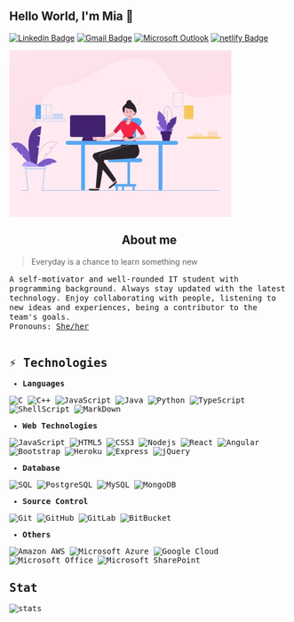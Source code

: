 ## Hello World, I'm Mia 👋

[![Linkedin Badge](https://img.shields.io/badge/LinkedIn-0077B5?style=for-the-badge&logo=linkedin&logoColor=white&link=https://www.linkedin.com//in/miale/)](https://www.linkedin.com/in/miale/)
[![Gmail Badge](https://img.shields.io/badge/Gmail-D14836?style=for-the-badge&logo=gmail&logoColor=white&link=mailto:miale6407@gmail.com)](mailto:miale6407@gmail.com)
[![Microsoft Outlook](https://img.shields.io/badge/Microsoft_Outlook-0078D4?style=for-the-badge&logo=microsoft-outlook&logoColor=white&link=mailto:tknle1@myseneca.ca)](mailto:tknle1@myseneca.ca)
[![netlify Badge](https://img.shields.io/badge/Portfolio-00C7B7?style=for-the-badge&logo=Netlify&logoColor=white&link=http://miale.netlify.com/)](http://miale.netlify.com/)

<img align="center" alt="GIF" src="https://github.com/tknle/tknle/blob/main/coder.gif?raw=true" width="400" height="300" />

<h2 align="center"> About me </h2>
<p align="center">
  <blockquote> Everyday is a chance to learn something new </blockquote>
  <samp>A self-motivator and well-rounded IT student with programming background. Always stay updated with the latest technology. Enjoy collaborating with people, listening to new ideas and experiences, being a contributor to the team's goals. 
  </samp>
  <br>
  <samp> Pronouns: <a href="https://www.mypronouns.org/she-her"> She/her </a>
  <br> <br>
<!--   <img src="" alt="https://github.com/tknle" /> -->
</p>




## ⚡ Technologies

* __Languages__

![C](https://img.shields.io/badge/C-00599C?style=for-the-badge&logo=c&logoColor=white)
![C++](https://img.shields.io/badge/C%2B%2B-00599C?style=for-the-badge&logo=c%2B%2B&logoColor=white)
![JavaScript](	https://img.shields.io/badge/JavaScript-F7DF1E?style=for-the-badge&logo=javascript&logoColor=black)
![Java](https://img.shields.io/badge/Java-ED8B00?style=for-the-badge&logo=java&logoColor=white)
![Python](https://img.shields.io/badge/Python-14354C?style=for-the-badge&logo=python&logoColor=white)
![TypeScript](https://img.shields.io/badge/TypeScript-007ACC?style=for-the-badge&logo=typescript&logoColor=white)
![ShellScript](https://img.shields.io/badge/Shell_Script-239120?style=for-the-badge&logo=gnu-bash&logoColor=white)
![MarkDown](https://img.shields.io/badge/Markdown-000000?style=for-the-badge&logo=markdown&logoColor=white)

* __Web Technologies__

![JavaScript](https://img.shields.io/badge/JavaScript-F7DF1E?style=for-the-badge&logo=javascript&logoColor=black)
![HTML5](https://img.shields.io/badge/HTML5-E34F26?style=for-the-badge&logo=html5&logoColor=white)
![CSS3](https://img.shields.io/badge/CSS3-1572B6?style=for-the-badge&logo=css3&logoColor=white)
![Nodejs](https://img.shields.io/badge/Node.js-43853D?style=for-the-badge&logo=node.js&logoColor=white)
![React](https://img.shields.io/badge/React-20232A?style=for-the-badge&logo=react&logoColor=61DAFB)
![Angular](https://img.shields.io/badge/Angular-DD0031?style=for-the-badge&logo=angular&logoColor=white)
![Bootstrap](https://img.shields.io/badge/Bootstrap-563D7C?style=for-the-badge&logo=bootstrap&logoColor=white)
![Heroku](https://img.shields.io/badge/Heroku-430098?style=for-the-badge&logo=heroku&logoColor=white)
![Express](https://img.shields.io/badge/Express.js-404D59?style=for-the-badge)
![jQuery](https://img.shields.io/badge/jQuery-0769AD?style=for-the-badge&logo=jquery&logoColor=white)

* __Database__

![SQL](https://img.shields.io/badge/Oracle-FB0000?style=for-the-badge&logo=Oracle&logoColor=white)
![PostgreSQL](	https://img.shields.io/badge/PostgreSQL-316192?style=for-the-badge&logo=postgresql&logoColor=white)
![MySQL](https://img.shields.io/badge/MySQL-00000F?style=for-the-badge&logo=mysql&logoColor=white)
![MongoDB](https://img.shields.io/badge/MongoDB-00000F?style=for-the-badge&logo=mongodb&logoColor=239120)

* __Source Control__

![Git](https://img.shields.io/badge/Git-F05032?style=for-the-badge&logo=Git&logoColor=white)
![GitHub](https://img.shields.io/badge/GitHub-100000?style=for-the-badge&logo=github&logoColor=white)
![GitLab](https://img.shields.io/badge/GitLab-330F63?style=for-the-badge&logo=gitlab&logoColor=white)
![BitBucket](https://img.shields.io/badge/Bitbucket-330F63?style=for-the-badge&logo=bitbucket&logoColor=white)

* __Others__

![Amazon AWS](https://img.shields.io/badge/Amazon_AWS-232F3E?style=for-the-badge&logo=amazon-aws&logoColor=white)
![Microsoft Azure](https://img.shields.io/badge/Microsoft_Azure-0089D6?style=for-the-badge&logo=microsoft-azure&logoColor=white)
![Google Cloud](https://img.shields.io/badge/Google_Cloud-4285F4?style=for-the-badge&logo=google-cloud&logoColor=white)
![Microsoft Office](https://img.shields.io/badge/Microsoft_Office-D83B01?style=for-the-badge&logo=microsoft-office&logoColor=white)
![Microsoft SharePoint](https://img.shields.io/badge/Microsoft_SharePoint-0078D4?style=for-the-badge&logo=microsoft-sharepoint&logoColor=white)


## Stat

![stats](https://github-readme-stats.char-al.vercel.app/api?username=tknle&show_icons=true&count_private=true&theme=cobalt)


